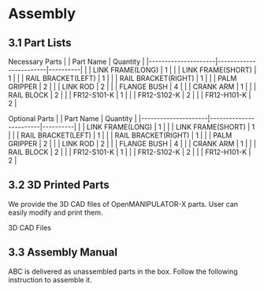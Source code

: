 # Assembly

## 3.1 Part Lists
Necessary Parts
|                     | Part Name             | Quantity |
|---------------------|------------------------|----------|
|                     | LINK FRAME(LONG)       | 1        |
|                     | LINK FRAME(SHORT)      | 1        |
|                     | RAIL BRACKET(LEFT)     | 1        |
|                     | RAIL BRACKET(RIGHT)    | 1        |
|                     | PALM GRIPPER           | 2        |
|                     | LINK ROD               | 2        |
|                     | FLANGE BUSH            | 4        |
|                     | CRANK ARM              | 1        |
|                     | RAIL BLOCK             | 2        |
|                     | FR12-S101-K            | 1        |
|                     | FR12-S102-K            | 2        |
|                     | FR12-H101-K            | 2        |

Optional Parts
|                      | Part Name             | Quantity |
|---------------------|------------------------|----------|
|                     | LINK FRAME(LONG)       | 1        |
|                     | LINK FRAME(SHORT)      | 1        |
|                     | RAIL BRACKET(LEFT)     | 1        |
|                     | RAIL BRACKET(RIGHT)    | 1        |
|                     | PALM GRIPPER           | 2        |
|                     | LINK ROD               | 2        |
|                     | FLANGE BUSH            | 4        |
|                     | CRANK ARM              | 1        |
|                     | RAIL BLOCK             | 2        |
|                     | FR12-S101-K            | 1        |
|                     | FR12-S102-K            | 2        |
|                     | FR12-H101-K            | 2        |

## 3.2 3D Printed Parts
We provide the 3D CAD files of OpenMANIPULATOR-X parts. User can easily modify and print them.

3D CAD Files

## 3.3 Assembly Manual

ABC is delivered as unassembled parts in the box. Follow the following instruction to assemble it.

